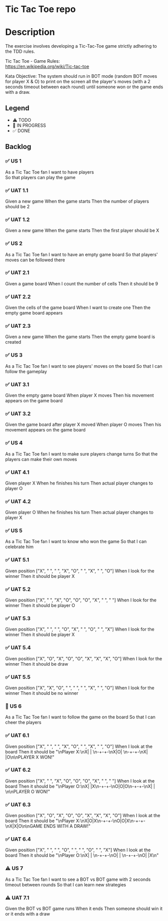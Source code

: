 # Tic Tac Toe repo

# Description 
The exercise involves developing a Tic-Tac-Toe game strictly adhering to the TDD rules.

Tic	Tac	Toe	- Game	Rules:	
https://en.wikipedia.org/wiki/Tic-tac-toe

Kata Objective:
The system should run in BOT mode (random BOT moves for player X & O) to print on the screen all the player's moves (with a 2 seconds timeout between each round) until someone won or the game ends with 
a draw.

## Legend
- ⚠ TODO
- 🚧 IN PROGRESS
- ✅ DONE

## Backlog
### ✅ US 1 
As a Tic Tac Toe fan
I want to have players  
So that players can play the game

### ✅ UAT 1.1
Given a new game
When the game starts 
Then the number of players should be 2

### ✅ UAT 1.2
Given a new game
When the game starts 
Then the first player should be X

### ✅ US 2 
As a Tic Tac Toe fan
I want to have an empty game board 
So that players' moves can be followed there

### ✅ UAT 2.1
Given a game board
When I count the number of cells 
Then it should be 9

### ✅ UAT 2.2
Given the cells of the game board
When I want to create one
Then the empty game board appears

### ✅ UAT 2.3
Given a new game
When the game starts 
Then the empty game board is created

### ✅ US 3
As a Tic Tac Toe fan 
I want to see players' moves on the board 
So that I can follow the gameplay

### ✅ UAT 3.1
Given the empty game board
When player X moves
Then his movement appears on the game board

### ✅ UAT 3.2
Given the game board after player X moved
When player O moves
Then his movement appears on the game board

### ✅ US 4
As a Tic Tac Toe fan
I want to make sure players change turns
So that the players can make their own moves

### ✅ UAT 4.1
Given player X
When he finishes his turn
Then actual player changes to player O

### ✅ UAT 4.2
Given player O
When he finishes his turn
Then actual player changes to player X

### ✅ US 5
As a Tic Tac Toe fan
I want to know who won the game
So that I can celebrate him

### ✅ UAT 5.1
Given position ["X", " ", " ", "X", "O", " ", "X", " ", "O"]
When I look for the winner
Then it should be player X

### ✅ UAT 5.2
Given position ["X", " ", "X", "O", "O", "O", "X", " ", " "]
When I look for the winner
Then it should be player O

### ✅ UAT 5.3
Given position ["X", " ", " ", "O", "X", " ", "O", " ", "X"]
When I look for the winner
Then it should be player X

### ✅ UAT 5.4
Given position ["X", "O", "X", "O", "O", "X", "X", "X", "O"]
When I look for the winner
Then it should be draw

### ✅ UAT 5.5
Given position ["X", "X", "O", " ", " ", " ", "X", " ", "O"]
When I look for the winner
Then it should be no winner

### 🚧 US 6
As a Tic Tac Toe fan
I want to follow the game on the board
So that I can cheer the players

### ✅ UAT 6.1
Given position ["X", " ", " ", "X", "O", " ", "X", " ", "O"]
When I look at the board
Then it should be "\nPlayer X:\nX| | \n-+-+-\nX|O| \n-+-+-\nX| |O\n\nPLAYER X WON!"

### ✅ UAT 6.2
Given position ["X", " ", "X", "O", "O", "O", "X", " ", " "]
When I look at the board
Then it should be "\nPlayer O:\nX| |X\n-+-+-\nO|O|O\n-+-+-\nX| | \n\nPLAYER O WON!"

### ✅ UAT 6.3
Given position ["X", "O", "X", "O", "O", "X", "X", "X", "O"]
When I look at the board
Then it should be "\nPlayer X:\nX|O|X\n-+-+-\nO|O|X\n-+-+-\nX|X|O\n\nGAME ENDS WITH A DRAW!"

### ✅ UAT 6.4
Given position ["X", " ", " ", "O", " ", " ", "O", " ", "X"]
When I look at the board
Then it should be "\nPlayer O:\nX| | \n-+-+-\nO| | \n-+-+-\nO| |X\n"

### ⚠ US 7 
As a Tic Tac Toe fan
I want to see a BOT vs BOT game with 2 seconds timeout between rounds
So that I can learn new strategies

### ⚠ UAT 7.1
Given the BOT vs BOT game runs
When it ends
Then someone should win it or it ends with a draw